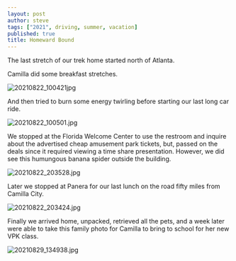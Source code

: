```yaml
---
layout: post
author: steve
tags: ["2021", driving, summer, vacation]
published: true
title: Homeward Bound
---
```

The last stretch of our trek home started north of Atlanta.  

Camilla did some breakfast stretches.  

![20210822_100421jpg]({{site.baseurl}}/assets/media/20210822_100421.jpg)

And then tried to burn some energy twirling before starting our last long car ride.  

![20210822_100501.jpg]({{site.baseurl}}/assets/media/20210822_100501.jpg)

We stopped at the Florida Welcome Center to use the restroom and inquire about the advertised cheap amusement park tickets, but, passed on the deals since it required viewing a time share presentation. However, we did see this humungous banana spider outside the building.  

![20210822_203528.jpg]({{site.baseurl}}/assets/media/20210822_203528.jpg)

Later we stopped at Panera for our last lunch on the road fifty miles from Camilla City.  

![20210822_203424.jpg]({{site.baseurl}}/assets/media/20210822_203424.jpg)

Finally we arrived home, unpacked, retrieved all the pets, and a week later were able to take this family photo for Camilla to bring to school for her new VPK class.  

![20210829_134938.jpg]({{site.baseurl}}/assets/media/20210829_134938.jpg)
